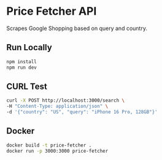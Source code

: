 # Price Fetcher API

Scrapes Google Shopping based on query and country.

## Run Locally

```bash
npm install
npm run dev
```

## CURL Test

```bash
curl -X POST http://localhost:3000/search \
-H "Content-Type: application/json" \
-d '{"country": "US", "query": "iPhone 16 Pro, 128GB"}'
```

## Docker

```bash
docker build -t price-fetcher .
docker run -p 3000:3000 price-fetcher
```